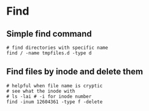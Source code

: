 # Find 

## Simple find command 

```
# find directories with specific name 
find / -name tmpfiles.d -type d 
```

## Find files by inode and delete them 

```
# helpful when file name is cryptic
# see what the inode with 
# ls -lai # -i for inode number 
find -inum 12604361 -type f -delete
```
